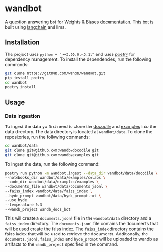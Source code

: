 # wandbot

A question answering bot for Weights & Biases [documentation](https://docs.wandb.ai/). This bot is built using [langchain](https://python.langchain.com/en/latest/) and llms.

## Installation

The project uses `python = ">=3.10.0,<3.11"` and uses [poetry](https://python-poetry.org/) for dependency management. To install the dependencies, run the following commands:
```bash
git clone https://github.com/wandb/wandbot.git
pip install poetry
cd wandbot
poetry install
```

## Usage
### Data Ingestion
To ingest the data yo first need to clone the [docodile](git@github.com:wandb/docodile.git) and [examples](git@github.com:wandb/examples.git) into the data directory.
The data directory is located at `wandbot/data`. 
To clone the repositories, run the following commands:

```bash
cd wandbot/data
git clone git@github.com:wandb/docodile.git
git clone git@github.com:wandb/examples.git
```

To ingest the data, run the following command:
```bash
poetry run python -m wandbot.ingest --data_dir wandbot/data/docodile \
--notebooks_dir wandbot/data/examples/colabs \
--code_dir wandbot/data/examples/examples \
--documents_file wandbot/data/documents.jsonl \
--faiss_index wandbot/data/faiss_index \
--hyde_prompt wandbot/data/hyde_prompt.txt \
--use_hyde
--temperature 0.3
--wandb_project wandb_docs_bot

```
This will create a `documents.jsonl` file in the `wandbot/data` directory and a `faiss_index` directory. 
The `documents.jsonl` file contains the documents that will be used create the faiss index.
The `faiss_index` directory contains the faiss index that will be used to retrieve the documents.
Additionally, the `documents.jsonl`, `faiss_index` and `hyde_prompt` will be uploaded to wandb as artifacts to the `wandb_project` specified in the command.






